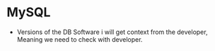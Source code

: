 # MySQL

* Versions of the DB Software i will get context from the developer, Meaning we need to check with developer.